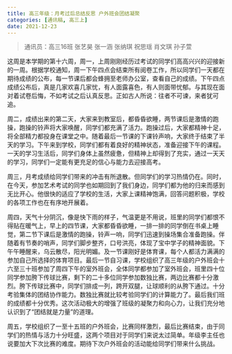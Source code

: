 ```yaml
---
title: 高三年级：月考过后总结反思 户外班会团结凝聚
categories: [通讯稿, 高三上]
date: 2021-12-23
---
```


> 通讯员：高三16班 张艺昊 张一涵 张纳琪 祝思瑶 肖文琪 孙子萱

这周是本学期的第十六周，周一，上周刚刚经历过考试的同学们高高兴兴的迎接新的一周。根据学校通知，周一下午四点会结束所有阅卷工作，所以同学们一天都在期待成绩的公布，每一节课后都会蜂拥至老师办公室，查看自己的成绩。下午四点成绩公布后，真是几家欢喜几家忧，有人面露喜色，有人则面带忧郁。与其现在面对着试卷后悔，不如考试之后认真反思。正如古人所说：往者不可谏，来者犹可追。

周二，成绩出来的第二天，大家来到教室后，都昏昏欲睡，两节课后是激情的跑操，跑操的铃声将大家唤醒，同学们都充满了活力。跑操过后，大家都精神十足，将全部精力都投身在课堂之中。随着最后一节课的下课铃声响，大家终于结束了半天的学习。下午来到学校，同学们都有着良好的精神状态，准备迎接下午的课程。一天的学习生活后，同学们身体上虽然疲惫，但精神上却得到了充实，通过一天天的学习，同学们一定能有更充足的信心与能力去迎接高考。

周三，月考成绩给同学们带来的冲击有所退散。但同学们的学习热情仍在。同时，在今天，参加艺术考试的同学也如期回到了我们身边，同学们都为他的归来而感到无比开心。他很快的适应了学校的生活，大家上课精神饱满，回答问题积极，学校的各项工作也在有序地开展着。

周四，天气十分阴沉，像是快下雨的样子，气温更是不用说，班里的同学们都恨不得贴在暖气上，早上的四节课，大家都昏昏欲睡，一排一排的同学倒在书桌上睡觉，第二节下课后是激情的跑操，铃声一响，同学们迅速到操场集合准备跑操。伴随着有节奏的哨声，同学们脚步整齐，口号洪亮，体现了宝中学子的精神面貌。下午午睡醒来，乌云散尽，阳光明媚。及一节课刚好是体育课，每个人都活力满满的参加自己所选择的体育项目。最后一节自习课，学校组织了高三年级的户外班会十六至三十班参加了周四下午的室外班会，全体同学都参加了室外班会，班里四十位同学参加胯下传球比赛，剩下的二十多位同学参加数独比赛，两边比赛都十分激烈。胯下传球比赛中，同学们排成一列，跨开双腿，让球顺利的从胯下通过。十分考验集体的团结协作能力。数独比赛就比较考验同学们的计算能力了。最后我们班的成绩都十分优秀。这次活动极大的增强了班级的凝聚力和向心力，让我们充分地认识到了“团结就是力量”的道理。

周五，学校组织了一至十五班的户外班会，比赛同样激烈，最后比赛结束，由于同学们的热情与活力十分旺盛，这两个项目对于同学们来说太过简单。年级李主任也说要加大下次比赛的难度。期待下次户外班会的活动能给同学们带来什么挑战。
